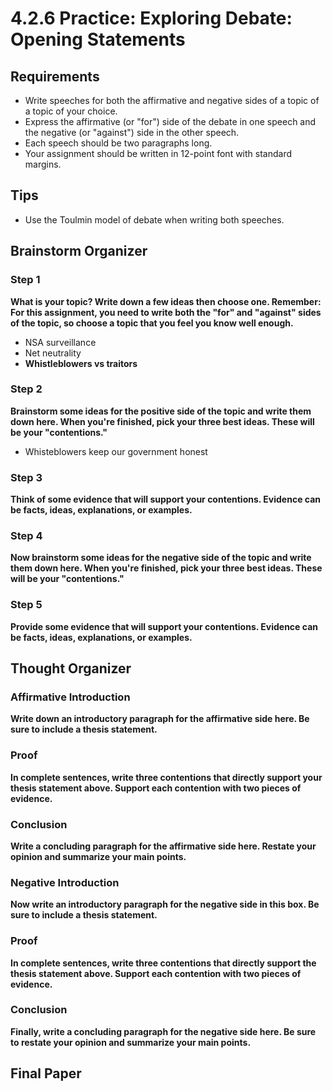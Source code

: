 # 4.2.6 Practice: Exploring Debate: Opening Statements

## Requirements

* Write speeches for both the affirmative and negative sides of a topic of a
  topic of your choice.
* Express the affirmative (or "for") side of the debate in one speech and the
  negative (or "against") side in the other speech.
* Each speech should be two paragraphs long.
* Your assignment should be written in 12-point font with standard margins.

## Tips

* Use the Toulmin model of debate when writing both speeches.

## Brainstorm Organizer

### Step 1

**What is your topic? Write down a few ideas then choose one. Remember: For
this assignment, you need to write both the "for" and "against" sides of the
topic, so choose a topic that you feel you know well enough.**

* NSA surveillance
* Net neutrality
* **Whistleblowers vs traitors**

### Step 2

**Brainstorm some ideas for the positive side of the topic and write them down
here. When you're finished, pick your three best ideas. These will be your
"contentions."**

* Whisteblowers keep our government honest

### Step 3

**Think of some evidence that will support your contentions. Evidence can be
facts, ideas, explanations, or examples.**

### Step 4

**Now brainstorm some ideas for the negative side of the topic and write them
down here. When you're finished, pick your three best ideas. These will be your
"contentions."**

### Step 5

**Provide some evidence that will support your contentions. Evidence can be
facts, ideas, explanations, or examples.**

## Thought Organizer

### Affirmative Introduction

**Write down an introductory paragraph for the affirmative side here. Be sure
to include a thesis statement.**

### Proof

**In complete sentences, write three contentions that directly support your
thesis statement above. Support each contention with two pieces of evidence.**

### Conclusion

**Write a concluding paragraph for the affirmative side here. Restate your
opinion and summarize your main points.**

### Negative Introduction

**Now write an introductory paragraph for the negative side in this box. Be
sure to include a thesis statement.**

### Proof

**In complete sentences, write three contentions that directly support the
thesis statement above. Support each contention with two pieces of evidence.**

### Conclusion

**Finally, write a concluding paragraph for the negative side here. Be sure to
restate your opinion and summarize your main points.**

## Final Paper
